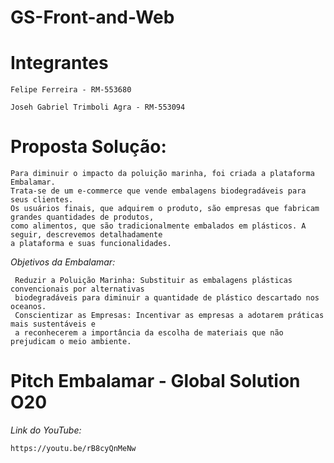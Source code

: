 # GS-Front-and-Web

# Integrantes

    Felipe Ferreira - RM-553680

    Joseh Gabriel Trimboli Agra - RM-553094


# Proposta Solução:

    Para diminuir o impacto da poluição marinha, foi criada a plataforma Embalamar. 
    Trata-se de um e-commerce que vende embalagens biodegradáveis para seus clientes. 
    Os usuários finais, que adquirem o produto, são empresas que fabricam grandes quantidades de produtos, 
    como alimentos, que são tradicionalmente embalados em plásticos. A seguir, descrevemos detalhadamente 
    a plataforma e suas funcionalidades. 
    
*Objetivos da Embalamar:*  

     Reduzir a Poluição Marinha: Substituir as embalagens plásticas convencionais por alternativas 
     biodegradáveis para diminuir a quantidade de plástico descartado nos oceanos. 
     Conscientizar as Empresas: Incentivar as empresas a adotarem práticas mais sustentáveis e 
     a reconhecerem a importância da escolha de materiais que não prejudicam o meio ambiente.


# Pitch Embalamar - Global Solution O20

*Link do YouTube:*

    https://youtu.be/rB8cyQnMeNw
